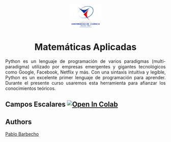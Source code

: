 <div align="center" class="row">
  <div class="column">
    <img src="images/ucuenca.png" alt="Snow" style="width:20%">
  </div>
</div>

<h1 align="center">Matemáticas Aplicadas</h1>


<p align="justify">
Python es un lenguaje de programación de varios paradigmas (multi-paradigma) utilizado por empresas emergentes y gigantes tecnológicos como Google, Facebook, Netflix y más. Con una sintaxis intuitiva y legible, Python es un excelente primer lenguaje de programación para aprender. Durante el presente curso usaremos esta herramienta para afianzar los conocimientos teóricos. 
</p>

## Campos Escalares [![Open In Colab](https://colab.research.google.com/assets/colab-badge.svg)](https://github.com/Pbarbecho/Mates_Aplicadas_IT.git/notebooks/campo_escalar_2d.ipynb)


## Authors ##
[Pablo Barbecho](https://www.pbarbecho.com)
